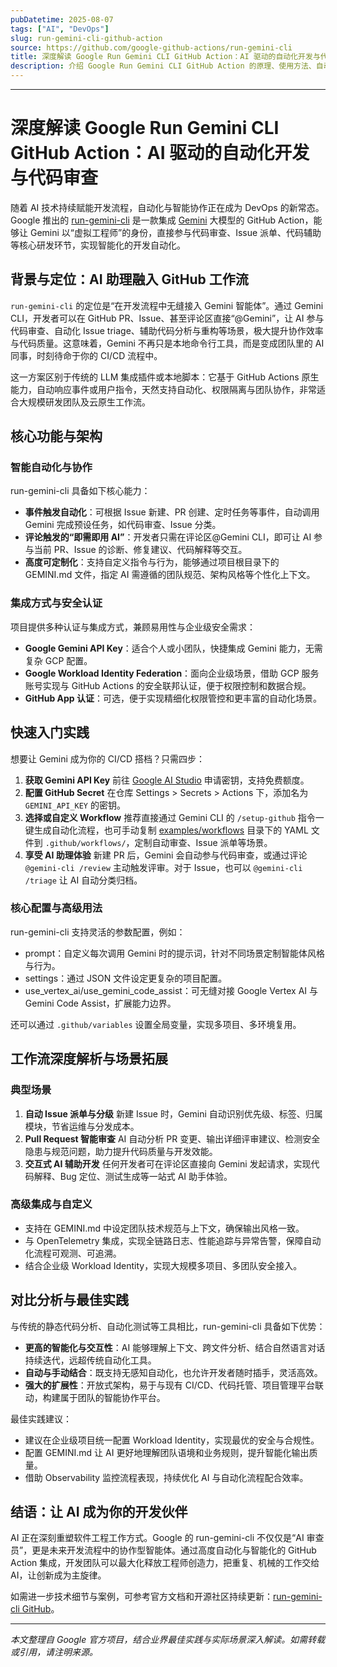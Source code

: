 ```yaml
---
pubDatetime: 2025-08-07
tags: ["AI", "DevOps"]
slug: run-gemini-cli-github-action
source: https://github.com/google-github-actions/run-gemini-cli
title: 深度解读 Google Run Gemini CLI GitHub Action：AI 驱动的自动化开发与代码审查
description: 介绍 Google Run Gemini CLI GitHub Action 的原理、使用方法、自动化场景和最佳实践，探索如何在 DevOps 流程中高效引入 Gemini 大模型能力，提升研发效率与代码质量。
---
```


---

# 深度解读 Google Run Gemini CLI GitHub Action：AI 驱动的自动化开发与代码审查

随着 AI 技术持续赋能开发流程，自动化与智能协作正在成为 DevOps 的新常态。Google 推出的 [run-gemini-cli](https://github.com/google-github-actions/run-gemini-cli) 是一款集成 [Gemini](https://deepmind.google/models/gemini/) 大模型的 GitHub Action，能够让 Gemini 以“虚拟工程师”的身份，直接参与代码审查、Issue 派单、代码辅助等核心研发环节，实现智能化的开发自动化。

## 背景与定位：AI 助理融入 GitHub 工作流

`run-gemini-cli` 的定位是“在开发流程中无缝接入 Gemini 智能体”。通过 Gemini CLI，开发者可以在 GitHub PR、Issue、甚至评论区直接“@Gemini”，让 AI 参与代码审查、自动化 Issue triage、辅助代码分析与重构等场景，极大提升协作效率与代码质量。这意味着，Gemini 不再只是本地命令行工具，而是变成团队里的 AI 同事，时刻待命于你的 CI/CD 流程中。

这一方案区别于传统的 LLM 集成插件或本地脚本：它基于 GitHub Actions 原生能力，自动响应事件或用户指令，天然支持自动化、权限隔离与团队协作，非常适合大规模研发团队及云原生工作流。

## 核心功能与架构

### 智能自动化与协作

run-gemini-cli 具备如下核心能力：

- **事件触发自动化**：可根据 Issue 新建、PR 创建、定时任务等事件，自动调用 Gemini 完成预设任务，如代码审查、Issue 分类。
- **评论触发的“即需即用 AI”**：开发者只需在评论区@Gemini CLI，即可让 AI 参与当前 PR、Issue 的诊断、修复建议、代码解释等交互。
- **高度可定制化**：支持自定义指令与行为，能够通过项目根目录下的 GEMINI.md 文件，指定 AI 需遵循的团队规范、架构风格等个性化上下文。

### 集成方式与安全认证

项目提供多种认证与集成方式，兼顾易用性与企业级安全需求：

- **Google Gemini API Key**：适合个人或小团队，快捷集成 Gemini 能力，无需复杂 GCP 配置。
- **Google Workload Identity Federation**：面向企业级场景，借助 GCP 服务账号实现与 GitHub Actions 的安全联邦认证，便于权限控制和数据合规。
- **GitHub App 认证**：可选，便于实现精细化权限管控和更丰富的自动化场景。

## 快速入门实践

想要让 Gemini 成为你的 CI/CD 搭档？只需四步：

1. **获取 Gemini API Key**
   前往 [Google AI Studio](https://aistudio.google.com/apikey) 申请密钥，支持免费额度。
2. **配置 GitHub Secret**
   在仓库 Settings > Secrets > Actions 下，添加名为 `GEMINI_API_KEY` 的密钥。
3. **选择或自定义 Workflow**
   推荐直接通过 Gemini CLI 的 `/setup-github` 指令一键生成自动化流程，也可手动复制 [examples/workflows](https://github.com/google-github-actions/run-gemini-cli/tree/main/examples/workflows) 目录下的 YAML 文件到 `.github/workflows/`，定制自动审查、Issue 派单等场景。
4. **享受 AI 助理体验**
   新建 PR 后，Gemini 会自动参与代码审查，或通过评论 `@gemini-cli /review` 主动触发评审。对于 Issue，也可以 `@gemini-cli /triage` 让 AI 自动分类归档。

### 核心配置与高级用法

run-gemini-cli 支持灵活的参数配置，例如：

- prompt：自定义每次调用 Gemini 时的提示词，针对不同场景定制智能体风格与行为。
- settings：通过 JSON 文件设定更复杂的项目配置。
- use_vertex_ai/use_gemini_code_assist：可无缝对接 Google Vertex AI 与 Gemini Code Assist，扩展能力边界。

还可以通过 `.github/variables` 设置全局变量，实现多项目、多环境复用。

## 工作流深度解析与场景拓展

### 典型场景

1. **自动 Issue 派单与分级**
   新建 Issue 时，Gemini 自动识别优先级、标签、归属模块，节省运维与分发成本。
2. **Pull Request 智能审查**
   AI 自动分析 PR 变更、输出详细评审建议、检测安全隐患与规范问题，助力提升代码质量与开发效能。
3. **交互式 AI 辅助开发**
   任何开发者可在评论区直接向 Gemini 发起请求，实现代码解释、Bug 定位、测试生成等一站式 AI 助手体验。

### 高级集成与自定义

- 支持在 GEMINI.md 中设定团队技术规范与上下文，确保输出风格一致。
- 与 OpenTelemetry 集成，实现全链路日志、性能追踪与异常告警，保障自动化流程可观测、可追溯。
- 结合企业级 Workload Identity，实现大规模多项目、多团队安全接入。

## 对比分析与最佳实践

与传统的静态代码分析、自动化测试等工具相比，run-gemini-cli 具备如下优势：

- **更高的智能化与交互性**：AI 能够理解上下文、跨文件分析、结合自然语言对话持续迭代，远超传统自动化工具。
- **自动与手动结合**：既支持无感知自动化，也允许开发者随时插手，灵活高效。
- **强大的扩展性**：开放式架构，易于与现有 CI/CD、代码托管、项目管理平台联动，构建属于团队的智能协作平台。

最佳实践建议：

- 建议在企业级项目统一配置 Workload Identity，实现最优的安全与合规性。
- 配置 GEMINI.md 让 AI 更好地理解团队语境和业务规则，提升智能化输出质量。
- 借助 Observability 监控流程表现，持续优化 AI 与自动化流程配合效率。

## 结语：让 AI 成为你的开发伙伴

AI 正在深刻重塑软件工程工作方式。Google 的 run-gemini-cli 不仅仅是“AI 审查员”，更是未来开发流程中的协作型智能体。通过高度自动化与智能化的 GitHub Action 集成，开发团队可以最大化释放工程师创造力，把重复、机械的工作交给 AI，让创新成为主旋律。

如需进一步技术细节与案例，可参考官方文档和开源社区持续更新：[run-gemini-cli GitHub](https://github.com/google-github-actions/run-gemini-cli)。

---

_本文整理自 Google 官方项目，结合业界最佳实践与实际场景深入解读。如需转载或引用，请注明来源。_

